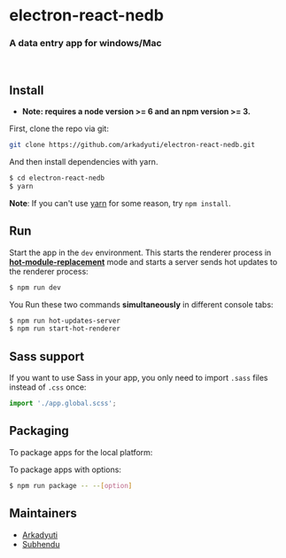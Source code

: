 # electron-react-nedb

### A data entry app for windows/Mac

<br/>



## Install

* **Note: requires a node version >= 6 and an npm version >= 3.**

First, clone the repo via git:

```bash
git clone https://github.com/arkadyuti/electron-react-nedb.git
```

And then install dependencies with yarn.

```bash
$ cd electron-react-nedb
$ yarn
```
**Note**: If you can't use [yarn](https://github.com/yarnpkg/yarn) for some reason, try `npm install`.

## Run

Start the app in the `dev` environment. This starts the renderer process in [**hot-module-replacement**](https://webpack.js.org/guides/hmr-react/) mode and starts a server sends hot updates to the renderer process:

```bash
$ npm run dev
```

You Run these two commands __simultaneously__ in different console tabs:

```bash
$ npm run hot-updates-server
$ npm run start-hot-renderer
```


## Sass support

If you want to use Sass in your app, you only need to import `.sass` files instead of `.css` once:
```js
import './app.global.scss';
```


## Packaging

To package apps for the local platform:

To package apps with options:

```bash
$ npm run package -- --[option]
```

## Maintainers

- [Arkadyuti](https://github.com/arkadyuti)
- [Subhendu](https://github.com/subhendukundu)